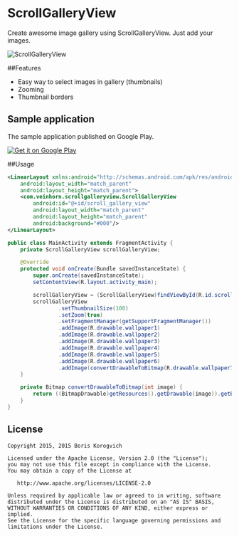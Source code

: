 # ScrollGalleryView

Create awesome image gallery using ScrollGalleryView. Just add your images.

![ScrollGalleryView](http://i.imgur.com/xrBt4Xx.gif)

##Features
- Easy way to select images in gallery (thumbnails)
- Zooming
- Thumbnail borders

## Sample application
The sample application published on Google Play.

[![Get it on Google Play](http://www.android.com/images/brand/get_it_on_play_logo_small.png)](http://play.google.com)

##Usage
```xml
<LinearLayout xmlns:android="http://schemas.android.com/apk/res/android"
    android:layout_width="match_parent"
    android:layout_height="match_parent">
    <com.veinhorn.scrollgalleryview.ScrollGalleryView
        android:id="@+id/scroll_gallery_view"
        android:layout_width="match_parent"
        android:layout_height="match_parent"
        android:background="#000"/>
</LinearLayout>
```

```java
public class MainActivity extends FragmentActivity {
    private ScrollGalleryView scrollGalleryView;

    @Override
    protected void onCreate(Bundle savedInstanceState) {
        super.onCreate(savedInstanceState);
        setContentView(R.layout.activity_main);

        scrollGalleryView = (ScrollGalleryView)findViewById(R.id.scroll_gallery_view);
        scrollGalleryView
                .setThumbnailSize(100)
                .setZoom(true)
                .setFragmentManager(getSupportFragmentManager())
                .addImage(R.drawable.wallpaper1)
                .addImage(R.drawable.wallpaper2)
                .addImage(R.drawable.wallpaper3)
                .addImage(R.drawable.wallpaper4)
                .addImage(R.drawable.wallpaper5)
                .addImage(R.drawable.wallpaper6)
                .addImage(convertDrawableToBitmap(R.drawable.wallpaper7));
    }

    private Bitmap convertDrawableToBitmap(int image) {
        return ((BitmapDrawable)getResources().getDrawable(image)).getBitmap();
    }
}

```

## License

    Copyright 2015, 2015 Boris Korogvich

    Licensed under the Apache License, Version 2.0 (the "License");
    you may not use this file except in compliance with the License.
    You may obtain a copy of the License at

       http://www.apache.org/licenses/LICENSE-2.0

    Unless required by applicable law or agreed to in writing, software
    distributed under the License is distributed on an "AS IS" BASIS,
    WITHOUT WARRANTIES OR CONDITIONS OF ANY KIND, either express or implied.
    See the License for the specific language governing permissions and
    limitations under the License.
